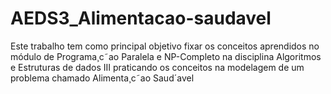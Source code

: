 # AEDS3_Alimentacao-saudavel
Este trabalho tem como principal objetivo fixar os conceitos aprendidos no módulo de Programa¸c˜ao Paralela e NP-Completo na disciplina Algoritmos e Estruturas de dados III praticando os conceitos na modelagem de um problema chamado Alimenta¸c˜ao Saud´avel
